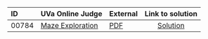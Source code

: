 | ID | UVa Online Judge | External | Link to solution |
|:---|:---|:---|:---:|
| 00784 | [Maze Exploration](https://onlinejudge.org/index.php?option=com_onlinejudge&Itemid=8&category=9&page=show_problem&problem=725) | [PDF](https://onlinejudge.org/external/7/784.pdf) | [Solution](https://github.com/versenyi98/uva-solutions/tree/main/solutions/00784%20-%20Maze%20Exploration)|
